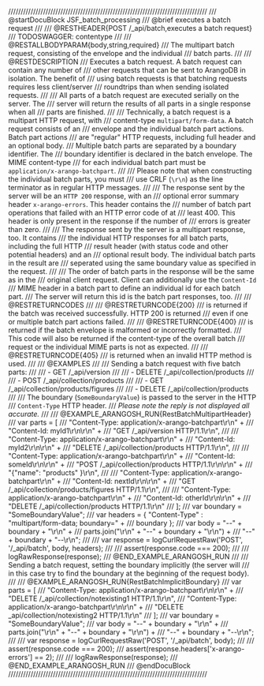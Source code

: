 ////////////////////////////////////////////////////////////////////////////////
/// @startDocuBlock JSF_batch_processing
/// @brief executes a batch request
///
/// @RESTHEADER{POST /_api/batch,executes a batch request} /// TODOSWAGGER: contentype
///
/// @RESTALLBODYPARAM{body,string,required}
/// The multipart batch request, consisting of the envelope and the individual
/// batch parts.
///
/// @RESTDESCRIPTION
/// Executes a batch request. A batch request can contain any number of
/// other requests that can be sent to ArangoDB in isolation. The benefit of
/// using batch requests is that batching requests requires less client/server
/// roundtrips than when sending isolated requests.
///
/// All parts of a batch request are executed serially on the server. The
/// server will return the results of all parts in a single response when all
/// parts are finished.
///
/// Technically, a batch request is a multipart HTTP request, with
/// content-type `multipart/form-data`. A batch request consists of an
/// envelope and the individual batch part actions. Batch part actions
/// are "regular" HTTP requests, including full header and an optional body.
/// Multiple batch parts are separated by a boundary identifier. The
/// boundary identifier is declared in the batch envelope. The MIME content-type
/// for each individual batch part must be `application/x-arango-batchpart`.
///
/// Please note that when constructing the individual batch parts, you must
/// use CRLF (`\r\n`) as the line terminator as in regular HTTP messages.
///
/// The response sent by the server will be an `HTTP 200` response, with an
/// optional error summary header `x-arango-errors`. This header contains the
/// number of batch part operations that failed with an HTTP error code of at
/// least 400. This header is only present in the response if the number of
/// errors is greater than zero.
///
/// The response sent by the server is a multipart response, too. It contains
/// the individual HTTP responses for all batch parts, including the full HTTP
/// result header (with status code and other potential headers) and an
/// optional result body. The individual batch parts in the result are
/// seperated using the same boundary value as specified in the request.
///
/// The order of batch parts in the response will be the same as in the
/// original client request. Client can additionally use the `Content-Id`
/// MIME header in a batch part to define an individual id for each batch part.
/// The server will return this id is the batch part responses, too.
///
/// @RESTRETURNCODES
///
/// @RESTRETURNCODE{200}
/// is returned if the batch was received successfully. HTTP 200 is returned
/// even if one or multiple batch part actions failed.
///
/// @RESTRETURNCODE{400}
/// is returned if the batch envelope is malformed or incorrectly formatted.
/// This code will also be returned if the content-type of the overall batch
/// request or the individual MIME parts is not as expected.
///
/// @RESTRETURNCODE{405}
/// is returned when an invalid HTTP method is used.
///
/// @EXAMPLES
///
/// Sending a batch request with five batch parts:
///
/// - GET /_api/version
///
/// - DELETE /_api/collection/products
///
/// - POST /_api/collection/products
///
/// - GET /_api/collection/products/figures
///
/// - DELETE /_api/collection/products
///
/// The boundary (`SomeBoundaryValue`) is passed to the server in the HTTP
/// `Content-Type` HTTP header.
/// *Please note the reply is not displayed all accurate.*
///
/// @EXAMPLE_ARANGOSH_RUN{RestBatchMultipartHeader}
///     var parts = [
///       "Content-Type: application/x-arango-batchpart\r\n" +
///       "Content-Id: myId1\r\n\r\n" + 
///       "GET /_api/version HTTP/1.1\r\n",
///
///       "Content-Type: application/x-arango-batchpart\r\n" + 
///       "Content-Id: myId2\r\n\r\n" + 
///       "DELETE /_api/collection/products HTTP/1.1\r\n",
///
///       "Content-Type: application/x-arango-batchpart\r\n" + 
///       "Content-Id: someId\r\n\r\n" + 
///       "POST /_api/collection/products HTTP/1.1\r\n\r\n" + 
///       "{\"name\": \"products\" }\r\n",
///
///       "Content-Type: application/x-arango-batchpart\r\n" + 
///       "Content-Id: nextId\r\n\r\n" + 
///       "GET /_api/collection/products/figures HTTP/1.1\r\n",
///
///       "Content-Type: application/x-arango-batchpart\r\n" + 
///       "Content-Id: otherId\r\n\r\n" + 
///       "DELETE /_api/collection/products HTTP/1.1\r\n"
///     ];
///     var boundary = "SomeBoundaryValue";
///     var headers = { "Content-Type" : "multipart/form-data; boundary=" +
///     boundary };
///     var body = "--" + boundary + "\r\n" +
///                parts.join("\r\n" + "--" + boundary + "\r\n") +
///                "--" + boundary + "--\r\n";
///
///     var response = logCurlRequestRaw('POST', '/_api/batch', body, headers);
///
///     assert(response.code === 200);
///
///     logRawResponse(response);
/// @END_EXAMPLE_ARANGOSH_RUN
///
/// Sending a batch request, setting the boundary implicitly (the server will
/// in this case try to find the boundary at the beginning of the request body).
///
/// @EXAMPLE_ARANGOSH_RUN{RestBatchImplicitBoundary}
///     var parts = [
///       "Content-Type: application/x-arango-batchpart\r\n\r\n" + 
///          "DELETE /_api/collection/notexisting1 HTTP/1.1\r\n",
///       "Content-Type: application/x-arango-batchpart\r\n\r\n" + 
///          "DELETE _api/collection/notexisting2 HTTP/1.1\r\n"
///     ];
///     var boundary = "SomeBoundaryValue";
///     var body = "--" + boundary + "\r\n" +
///                parts.join("\r\n" + "--" + boundary + "\r\n") +
///                "--" + boundary + "--\r\n";
///
///     var response = logCurlRequestRaw('POST', '/_api/batch', body);
///
///     assert(response.code === 200);
///     assert(response.headers['x-arango-errors'] == 2);
///
///     logRawResponse(response);
/// @END_EXAMPLE_ARANGOSH_RUN
/// @endDocuBlock
////////////////////////////////////////////////////////////////////////////////
